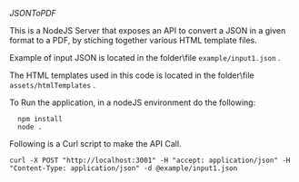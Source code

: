 *JSONToPDF*

This is a NodeJS Server that exposes an API to convert a JSON in a given format to a PDF, by stiching together various HTML template files.

Example of input JSON is located in the folder\file
`example/input1.json` .

The HTML templates used in this code is located in the folder\file `assets/htmlTemplates` .

To Run the application, in a nodeJS environment do the following:

```
  npm install
  node .
```

Following is a Curl script to make the API Call.
```
curl -X POST "http://localhost:3001" -H "accept: application/json" -H "Content-Type: application/json" -d @example/input1.json
```


